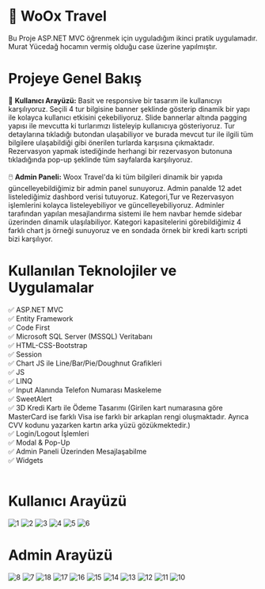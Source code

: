 #  🛫 WoOx Travel
Bu Proje ASP.NET MVC öğrenmek için uyguladığım ikinci pratik uygulamadır. Murat Yücedağ hocamın vermiş olduğu case üzerine yapılmıştır.

# Projeye Genel Bakış
👤 <b>Kullanıcı Arayüzü:</b> Basit ve responsive bir tasarım ile kullanıcıyı karşılıyoruz. Seçili 4 tur bilgisine banner şeklinde gösterip dinamik bir yapı ile kolayca kullanıcı etkisini çekebiliyoruz. Slide bannerlar altında pagging yapısı ile mevcutta ki turlarımızı listeleyip kullanıcıya gösteriyoruz. Tur detaylarına tıkladığı butondan ulaşabiliyor ve burada mevcut tur ile ilgili tüm bilgilere ulaşabildiği gibi önerilen turlarda karşısına çıkmaktadır. Rezervasyon yapmak istediğinde herhangi bir rezervasyon butonuna tıkladığında pop-up şeklinde tüm sayfalarda karşılıyoruz.
<br/><br/>
🖱️ <b>Admin Paneli:</b> Woox Travel'da ki tüm bilgileri dinamik bir yapıda güncelleyebildiğimiz bir admin panel sunuyoruz. Admin panalde 12 adet listelediğimiz dashbord verisi tutuyoruz. Kategori,Tur ve Rezervasyon işlemlerini kolayca listeleyebiliyor ve güncelleyebiliyoruz. Adminler tarafından yapılan mesajlandırma sistemi ile hem navbar hemde sidebar üzerinden dinamik ulaşılabiliyor. Kategori kapasitelerini görebildiğimiz 4 farklı chart js örneği sunuyoruz ve en sondada örnek bir kredi kartı scripti bizi karşılıyor.

# Kullanılan Teknolojiler ve Uygulamalar
✅ ASP.NET MVC
<br>
✅ Entity Framework
<br>
✅ Code First
<br>
✅ Microsoft SQL Server (MSSQL) Veritabanı
<br>
✅ HTML-CSS-Bootstrap
<br>
✅ Session
<br>
✅ Chart JS ile Line/Bar/Pie/Doughnut Grafikleri
<br>
✅ JS
<br>
✅ LINQ
<br>
✅ Input Alanında Telefon Numarası Maskeleme
<br>
✅ SweetAlert
<br>
✅ 3D Kredi Kartı ile Ödeme Tasarımı (Girilen kart numarasına göre MasterCard ise farklı Visa ise farklı bir arkaplan rengi oluşmaktadır. Ayrıca CVV kodunu yazarken kartın arka yüzü gözükmektedir.)
<br>
✅ Login/Logout İşlemleri
<br>
✅ Modal & Pop-Up
<br>
✅ Admin Paneli Üzerinden Mesajlaşabilme
<br>
✅ Widgets
<br><br>

# Kullanıcı Arayüzü
![1](https://github.com/user-attachments/assets/bd7f45a2-e91c-4bcf-9024-690a9bf06c4e)
![2](https://github.com/user-attachments/assets/6e71249e-de19-43ea-9c69-c75591e03cb8)
![3](https://github.com/user-attachments/assets/fd7af446-5a3e-41a3-84ec-e9edd1b36910)
![4](https://github.com/user-attachments/assets/987db76f-7ab3-4bf8-9a48-053fd80a66f8)
![5](https://github.com/user-attachments/assets/2badf114-31d4-441c-a820-eb0693074027)
![6](https://github.com/user-attachments/assets/a03c3535-0f0c-4118-ad80-9887827a70ef)

# Admin Arayüzü
![8](https://github.com/user-attachments/assets/ba0a3695-0e82-402b-afab-8e18fd15697e)
![7](https://github.com/user-attachments/assets/911b578e-f676-4e22-ab18-2c7c0fca49d4)
![18](https://github.com/user-attachments/assets/6402e9f9-25b7-4b3e-9f5f-606e234a8c62)
![17](https://github.com/user-attachments/assets/f6eed02a-621b-4a76-a007-e653e3fea5d8)
![16](https://github.com/user-attachments/assets/c29ba027-59df-41a4-a169-741dbdd9bfa7)
![15](https://github.com/user-attachments/assets/4ba67b34-aa81-44a5-9cda-9b8a4c29c21c)
![14](https://github.com/user-attachments/assets/22548633-e4a5-4dee-ba41-ff14f73d6f72)
![13](https://github.com/user-attachments/assets/6d7abac3-4a0a-4ab1-8370-92a91ea4b8cc)
![12](https://github.com/user-attachments/assets/72e90753-a081-46fb-acb8-f4e977a9fbe2)
![11](https://github.com/user-attachments/assets/8a44107e-062d-41eb-a71e-cad132843c85)
![10](https://github.com/user-attachments/assets/1b8226b2-b2ae-4645-83fa-23d2bc2eff64)



